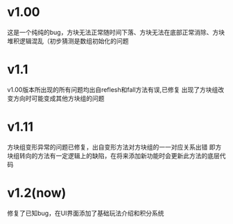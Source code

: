 # v1.00
这是一个纯纯的bug，方块无法正常随时间下落、方块无法在底部正常消除、方块堆积逻辑混乱（初步猜测是数组初始化的问题

# v1.1
v1.00版本所出现的所有问题均出自reflesh和fall方法有误,已修复
出现了方块组改变方向时可能变成其他方块组的问题

# v1.11
方块组变形异常的问题已修复，出自变形方法对方块组的一一对应关系出错
即方块组转向的方法有一定逻辑上的缺陷，在将来添加新功能时会更新此方法的底层代码

# v1.2(now)
修复了已知bug，在UI界面添加了基础玩法介绍和积分系统

